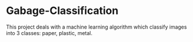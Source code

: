 # Gabage-Classification
This project deals with a machine learning algorithm which classify images into 3 classes: paper, plastic, metal.
